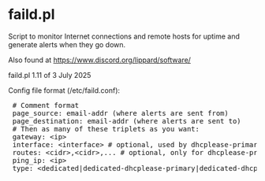 # faild.pl
Script to monitor Internet connections and remote hosts for uptime and generate alerts when they go down.

Also found at https://www.discord.org/lippard/software/

faild.pl 1.11 of 3 July 2025

Config file format (/etc/faild.conf):
<PRE>
 # Comment format
 page_source: email-addr (where alerts are sent from)
 page_destination: email-addr (where alerts are sent to)
 # Then as many of these triplets as you want:
 gateway: &lt;ip&gt;
 interface: &lt;interface&gt; # optional, used by dhcplease-primary/backup
 routes: &lt;cidr&gt;,&ltcidr&gt,... # optional, only for dhcplease-primary/backup
 ping_ip: &lt;ip&gt;
 type: &lt;dedicated|dedicated-dhcplease-primary|dedicated-dhcplease-backup|on-demand|host&gt;
  </PRE>
